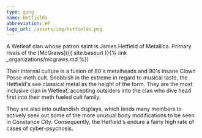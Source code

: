 ```yaml
---
type: gang
name: Hetfields
abbreviation: HF
logo_url: /assets/img/hetfields.png
---
```

A Wetleaf clan whose patron saint is James Hetfield of Metallica. Primary rivals of the [McGraws]({{ site.baseurl }}{% link _organizations/mcgraws.md %})
 
 Their internal culture is a fusion of 80's metalheads and 90's Insane Clown Posse meth cult. Snobbish in the extreme in regard to musical taste, the Hetfield's see classical metal as the height of the form. They are the most inclusive clan in Wetleaf, accepting outsiders into the clan who dive head first into their meth fueled cult family.

They are also into outlandish displays, which lends many members to actively seek out some of the more unusual body modifications to be seen in Constance City. Consequently, the Hetfield's endure a fairly high rate of cases of cyber-psychosis.